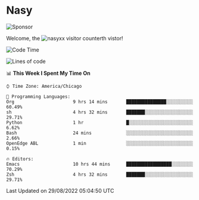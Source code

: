 # Nasy

<!--
<p align="center">
<img height="200" src="https://github-readme-stats.vercel.app/api?username=nasyxx&count_private=true&show_icons=true&theme=dracula&include_all_commits=true"/>
<img height="200" src="https://github-readme-stats.vercel.app/api/top-langs/?username=nasyxx&theme=dracula&hide=html,jupyter+notebook&count_private=true&show_icons=true"/>
</p>

  
----------------
-->

![Sponsor](https://img.shields.io/static/v1.svg?label=Sponsor&message=%E2%9D%A4&logo=GitHub&style=flat&color=pink)
 
Welcome, the ![nasyxx visitor counter](https://count.getloli.com/get/@nasyxx?theme=rule34)th vistor!
 
<!--START_SECTION:waka-->
![Code Time](http://img.shields.io/badge/Code%20Time-2%2C580%20hrs%2043%20mins-blue)

![Lines of code](https://img.shields.io/badge/From%20Hello%20World%20I%27ve%20Written-5%20Million%20lines%20of%20code-blue)

📊 **This Week I Spent My Time On** 

```text
⌚︎ Time Zone: America/Chicago

💬 Programming Languages: 
Org                      9 hrs 14 mins       ███████████████░░░░░░░░░░   60.49% 
sh                       4 hrs 32 mins       ███████░░░░░░░░░░░░░░░░░░   29.71% 
Python                   1 hr                █░░░░░░░░░░░░░░░░░░░░░░░░   6.62% 
Bash                     24 mins             ░░░░░░░░░░░░░░░░░░░░░░░░░   2.66% 
OpenEdge ABL             1 min               ░░░░░░░░░░░░░░░░░░░░░░░░░   0.15%

🔥 Editors: 
Emacs                    10 hrs 44 mins      █████████████████░░░░░░░░   70.29% 
Zsh                      4 hrs 32 mins       ███████░░░░░░░░░░░░░░░░░░   29.71%

```


 Last Updated on 29/08/2022 05:04:50 UTC
<!--END_SECTION:waka-->

<!-- ![visitors](https://visitor-badge.laobi.icu/badge?page_id=nasyxx.nasyxx) -->

